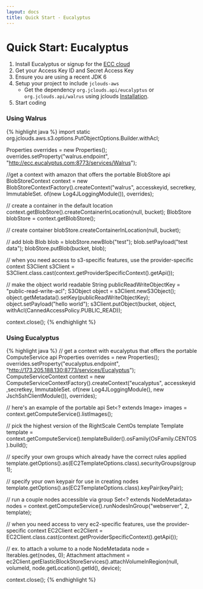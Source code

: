 ```yaml
---
layout: docs
title: Quick Start - Eucalyptus
---
```


# Quick Start: Eucalyptus

1. Install Eucalyptus or signup for the [ECC cloud](https://ecc.eucalyptus.com:8443/#login)
2. Get your Access Key ID and Secret Access Key
3. Ensure you are using a recent JDK 6
4. Setup your project to include `jclouds-aws`
	* Get the dependency `org.jclouds.api/eucalyptus` or `org.jclouds.api/walrus` using jclouds [Installation](/documentation/userguide/installation-guide).
5. Start coding

### Using Walrus

{% highlight java %}
import static org.jclouds.aws.s3.options.PutObjectOptions.Builder.withAcl;

Properties overrides = new Properties();
overrides.setProperty("walrus.endpoint", "http://ecc.eucalyptus.com:8773/services/Walrus");

//get a context with amazon that offers the portable BlobStore api
BlobStoreContext context = new BlobStoreContextFactory().createContext("walrus", accesskeyid, secretkey,
	ImmutableSet.<Module> of(new Log4JLoggingModule()), overrides);

// create a container in the default location
context.getBlobStore().createContainerInLocation(null, bucket);
BlobStore blobStore = context.getBlobStore();

// create container
blobStore.createContainerInLocation(null, bucket);

// add blob
Blob blob = blobStore.newBlob("test");
blob.setPayload("test data");
blobStore.putBlob(bucket, blob);

// when you need access to s3-specific features, use the provider-specific context
S3Client s3Client = S3Client.class.cast(context.getProviderSpecificContext().getApi());

// make the object world readable
String publicReadWriteObjectKey = "public-read-write-acl";
S3Object object = s3Client.newS3Object();
object.getMetadata().setKey(publicReadWriteObjectKey);
object.setPayload("hello world");
s3Client.putObject(bucket, object, withAcl(CannedAccessPolicy.PUBLIC_READ));

context.close();
{% endhighlight %}

### Using Eucalyptus

{% highlight java %}
// get a context with eucalyptus that offers the portable ComputeService api
Properties overrides = new Properties();
overrides.setProperty("eucalyptus.endpoint", "http://173.205.188.130:8773/services/Eucalyptus");
ComputeServiceContext context = new ComputeServiceContextFactory().createContext("eucalyptus", accesskeyid ,secretkey,
                          ImmutableSet.<Module> of(new Log4JLoggingModule(), new JschSshClientModule()), overrides);

// here's an example of the portable api
Set<? extends Image> images = context.getComputeService().listImages();

// pick the highest version of the RightScale CentOs template
Template template = context.getComputeService().templateBuilder().osFamily(OsFamily.CENTOS).build();

// specify your own groups which already have the correct rules applied
template.getOptions().as(EC2TemplateOptions.class).securityGroups(group1);

// specify your own keypair for use in creating nodes
template.getOptions().as(EC2TemplateOptions.class).keyPair(keyPair);

// run a couple nodes accessible via group
Set<? extends NodeMetadata> nodes = context.getComputeService().runNodesInGroup("webserver", 2, template);

// when you need access to very ec2-specific features, use the provider-specific context
EC2Client ec2Client = EC2Client.class.cast(context.getProviderSpecificContext().getApi());

// ex. to attach a volume to a node
NodeMetadata node = Iterables.get(nodes, 0);
Attachment attachment = ec2Client.getElasticBlockStoreServices().attachVolumeInRegion(null, volumeId, node.getLocation().getId(), device);

context.close();
{% endhighlight %}

